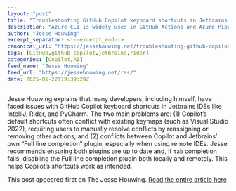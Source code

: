 ```yaml
---
layout: "post"
title: "Troubleshooting GitHub Copilot keyboard shortcuts in Jetbrains IDEs"
description: "Azure CLI is widely used in GitHub Actions and Azure Pipelines, as well as many other CI/CD tools. O..."
author: "Jesse Houwing"
excerpt_separator: <!--excerpt_end-->
canonical_url: "https://jessehouwing.net/troubleshooting-github-copilot-keyboard-shortcuts-in-jetbrains-ides/"
tags: [GitHub,github copilot,jetbrains,rider]
categories: [Copilot,AI]
feed_name: "Jesse Houwing"
feed_url: "https://jessehouwing.net/rss/"
date: 2025-01-22T19:39:29Z
---
```


Jesse Houwing explains that many developers, including himself, have faced issues with GitHub Copilot keyboard shortcuts in Jetbrains IDEs like IntelliJ, Rider, and PyCharm. <!--excerpt_end--> The two main problems are: (1) Copilot’s default shortcuts often conflict with existing keymaps (such as Visual Studio 2022), requiring users to manually resolve conflicts by reassigning or removing other actions; and (2) conflicts between Copilot and Jetbrains’ own “Full line completion” plugin, especially when using remote IDEs. Jesse recommends ensuring both plugins are up to date and, if `tab` completion fails, disabling the Full line completion plugin both locally and remotely. This helps Copilot’s shortcuts work as intended.

This post appeared first on The Jesse Houwing. [Read the entire article here](https://jessehouwing.net/troubleshooting-github-copilot-keyboard-shortcuts-in-jetbrains-ides/)
